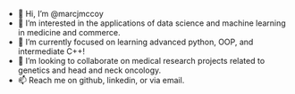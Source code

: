 - 👋 Hi, I’m @marcjmccoy
- 👀 I’m interested in the applications of data science and machine learning in medicine and commerce.
- 🌱 I’m currently focused on learning advanced python, OOP, and intermediate C++!
- 💞️ I’m looking to collaborate on medical research projects related to genetics and head and neck oncology.
- 📫 Reach me on github, linkedin, or via email.

<!---
marcjmccoy/marcjmccoy is a ✨ special ✨ repository because its `README.md` (this file) appears on your GitHub profile.
You can click the Preview link to take a look at your changes.
--->
